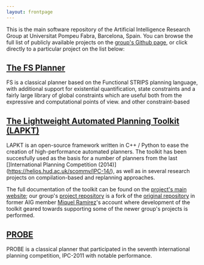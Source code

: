 ```yaml
---
layout: frontpage
---
```


This is the main software repository of the Artificial Intelligence Research Group at Universitat Pompeu Fabra, Barcelona, Spain.
You can browse the full list of publicly available projects on the [group's Github page](https://github.com/aig-upf/),
or click directly to a particular project on the list below:

## [The FS Planner](https://github.com/aig-upf/fs)

FS is a classical planner based on the Functional STRIPS planning language,
with additional support for existential quantification, state constraints and a fairly large
library of global constraints which are useful both from the expressive and computational points of view.
and other constraint-based


## [The Lightweight Automated Planning Toolkit (LAPKT)](https://github.com/aig-upf/LAPKT-public)
LAPKT is an open-source framework written in C++ / Python to ease the creation of high-performance automated planners.
The toolkit has been succesfully used as the basis for a number of planners from
the last []International Planning Competition (2014)](https://helios.hud.ac.uk/scommv/IPC-14/), as well as
in several research projects on compilation-based and replanning approaches.

The full documentation of the toolkit can be found on the [project's main website](http://lapkt.org);
our group's [project repository](https://github.com/aig-upf/LAPKT-public) is a fork of the
[original repository](https://github.com/miquelramirez/LAPKT-public)
in former AIG member [Miquel Ramírez](https://github.com/miquelramirez)'s account where development of the
toolkit geared towards supporting some of the newer group's projects is performed.


## [PROBE](https://github.com/aig-upf/probe)

PROBE is a classical planner that participated in the seventh international planning competition, IPC-2011 with notable
performance.






